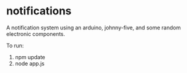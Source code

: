 # notifications
A notification system using an arduino, johnny-five, and some random electronic components.

To run:

1. npm update
2. node app.js